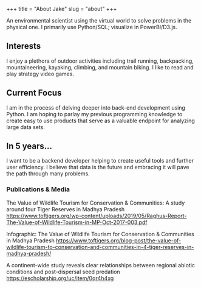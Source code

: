 +++
title = "About Jake"
slug = "about"
+++

An environmental scientist using the virtual world to solve problems in the physical one. I primarily use Python/SQL; visualize in PowerBI/D3.js.

## Interests 

I enjoy a plethora of outdoor activities including trail running, backpacking, mountaineering, kayaking, climbing, and mountain biking. I like to read and play strategy video games.

## Current Focus

I am in the process of delving deeper into back-end development using Python. I am hoping to parlay my previous programming knowledge to create easy to use products that serve as a valuable endpoint for analyzing large data sets.

## In 5 years...

I want to be a backend developer helping to create useful tools and further user efficiency. I believe that data is the future and embracing it will pave the path through many problems.

### Publications & Media

The Value of Wildlife Tourism for Conservation & Communities: A study around four Tiger Reserves in Madhya Pradesh
https://www.toftigers.org/wp-content/uploads/2019/05/Raghus-Report-The-Value-of-Wildlife-Tourism-in-MP-Oct-2017-003.pdf

Infographic: The Value of Wildlife Tourism for Conservation & Communities in Madhya Pradesh
https://www.toftigers.org/blog-post/the-value-of-wildlife-tourism-to-conservation-and-communities-in-4-tiger-reserves-in-madhya-pradesh/
							
A continent-wide study reveals clear relationships between regional abiotic conditions and post-dispersal seed predation
https://escholarship.org/uc/item/0qr4h4xg 